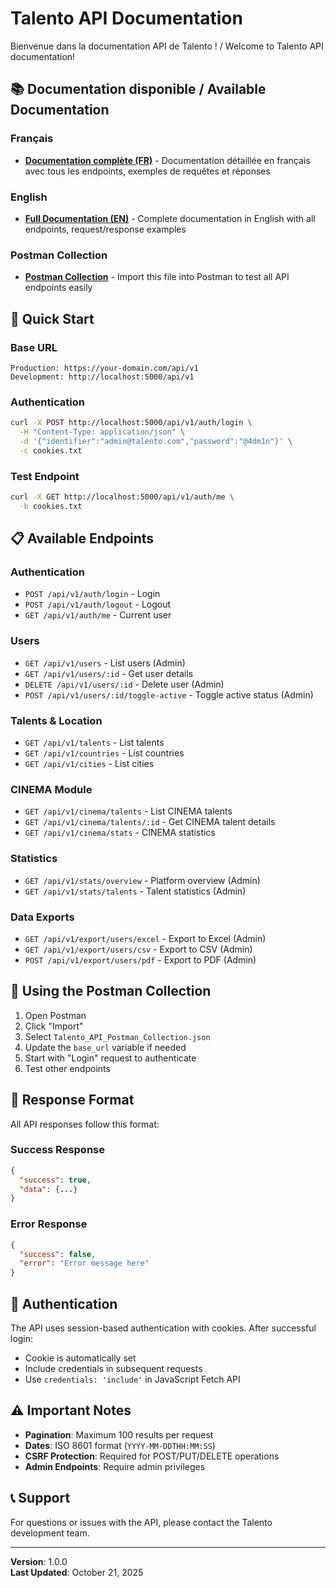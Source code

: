# Talento API Documentation

Bienvenue dans la documentation API de Talento ! / Welcome to Talento API documentation!

## 📚 Documentation disponible / Available Documentation

### Français
- **[Documentation complète (FR)](./API_DOCUMENTATION_FR.md)** - Documentation détaillée en français avec tous les endpoints, exemples de requêtes et réponses

### English
- **[Full Documentation (EN)](./API_DOCUMENTATION_EN.md)** - Complete documentation in English with all endpoints, request/response examples

### Postman Collection
- **[Postman Collection](./Talento_API_Postman_Collection.json)** - Import this file into Postman to test all API endpoints easily

## 🚀 Quick Start

### Base URL
```
Production: https://your-domain.com/api/v1
Development: http://localhost:5000/api/v1
```

### Authentication
```bash
curl -X POST http://localhost:5000/api/v1/auth/login \
  -H "Content-Type: application/json" \
  -d '{"identifier":"admin@talento.com","password":"@4dm1n"}' \
  -c cookies.txt
```

### Test Endpoint
```bash
curl -X GET http://localhost:5000/api/v1/auth/me \
  -b cookies.txt
```

## 📋 Available Endpoints

### Authentication
- `POST /api/v1/auth/login` - Login
- `POST /api/v1/auth/logout` - Logout
- `GET /api/v1/auth/me` - Current user

### Users
- `GET /api/v1/users` - List users (Admin)
- `GET /api/v1/users/:id` - Get user details
- `DELETE /api/v1/users/:id` - Delete user (Admin)
- `POST /api/v1/users/:id/toggle-active` - Toggle active status (Admin)

### Talents & Location
- `GET /api/v1/talents` - List talents
- `GET /api/v1/countries` - List countries
- `GET /api/v1/cities` - List cities

### CINEMA Module
- `GET /api/v1/cinema/talents` - List CINEMA talents
- `GET /api/v1/cinema/talents/:id` - Get CINEMA talent details
- `GET /api/v1/cinema/stats` - CINEMA statistics

### Statistics
- `GET /api/v1/stats/overview` - Platform overview (Admin)
- `GET /api/v1/stats/talents` - Talent statistics (Admin)

### Data Exports
- `GET /api/v1/export/users/excel` - Export to Excel (Admin)
- `GET /api/v1/export/users/csv` - Export to CSV (Admin)
- `POST /api/v1/export/users/pdf` - Export to PDF (Admin)

## 🔧 Using the Postman Collection

1. Open Postman
2. Click "Import"
3. Select `Talento_API_Postman_Collection.json`
4. Update the `base_url` variable if needed
5. Start with "Login" request to authenticate
6. Test other endpoints

## 📖 Response Format

All API responses follow this format:

### Success Response
```json
{
  "success": true,
  "data": {...}
}
```

### Error Response
```json
{
  "success": false,
  "error": "Error message here"
}
```

## 🔐 Authentication

The API uses session-based authentication with cookies. After successful login:
- Cookie is automatically set
- Include credentials in subsequent requests
- Use `credentials: 'include'` in JavaScript Fetch API

## ⚠️ Important Notes

- **Pagination**: Maximum 100 results per request
- **Dates**: ISO 8601 format (`YYYY-MM-DDTHH:MM:SS`)
- **CSRF Protection**: Required for POST/PUT/DELETE operations
- **Admin Endpoints**: Require admin privileges

## 📞 Support

For questions or issues with the API, please contact the Talento development team.

---

**Version**: 1.0.0  
**Last Updated**: October 21, 2025
